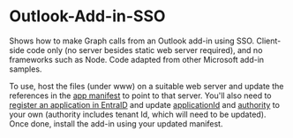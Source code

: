 # Outlook-Add-in-SSO

Shows how to make Graph calls from an Outlook add-in using SSO.  Client-side code only (no server besides static web server required), and no frameworks such as Node.  Code adapted from other Microsoft add-in samples.

To use, host the files (under www) on a suitable web server and update the references in the [app manifest](https://github.com/David-Barrett-MS/Outlook-Add-in-SSO/blob/main/www/Outlook%20SSO%20Add-in.xml) to point to that server.  You'll also need to [register an application in EntraID](https://learn.microsoft.com/en-gb/office/dev/add-ins/develop/enable-nested-app-authentication-in-your-add-in#register-your-single-page-application) and update [applicationId](https://github.com/David-Barrett-MS/Outlook-Add-in-SSO/blob/main/www/authConfig.js#L9) and [authority](https://github.com/David-Barrett-MS/Outlook-Add-in-SSO/blob/main/www/authConfig.js#L14) to your own (authority includes tenant Id, which will need to be updated).  Once done, install the add-in using your updated manifest.

